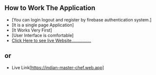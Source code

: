 ## How to Work The Application

- [You can login logout and register by firebase authentication system.]
- [It is a single page Application]
- [It Works Very First]
- [User Interface is comfortable]
- [Click Here to see live Website................](https://indian-master-chef.web.app)

## or

- Live Link[https://indian-master-chef.web.app]
